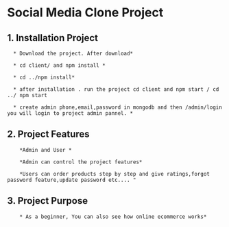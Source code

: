 # Social Media Clone Project

## **1. Installation Project**

      * Download the project. After download*

      * cd client/ and npm install *

      * cd ../npm install*

      * after installation . run the project cd client and npm start / cd ../ npm start

      * create admin phone,email,password in mongodb and then /admin/login you will login to project admin pannel. *

## **2. Project Features**
        *Admin and User *

        *Admin can control the project features*

        *Users can order products step by step and give ratings,forgot password feature,update password etc.... "

      
     
## **3. Project Purpose**

        * As a beginner, You can also see how online ecommerce works*